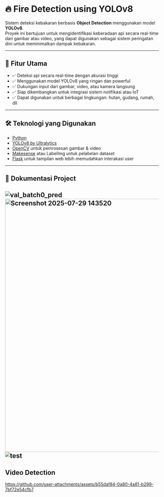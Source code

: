 # 🔥 Fire Detection using YOLOv8

Sistem deteksi kebakaran berbasis **Object Detection** menggunakan model **YOLOv8**.  
Proyek ini bertujuan untuk mengidentifikasi keberadaan api secara real-time dari gambar atau video, yang dapat digunakan sebagai sistem peringatan dini untuk meminimalkan dampak kebakaran.

---

## 📌 Fitur Utama

- ✅ Deteksi api secara real-time dengan akurasi tinggi
- ✅ Menggunakan model YOLOv8 yang ringan dan powerful
- ✅ Dukungan input dari gambar, video, atau kamera langsung
- ✅ Siap dikembangkan untuk integrasi sistem notifikasi atau IoT
- ✅ Dapat digunakan untuk berbagai lingkungan: hutan, gudang, rumah, dll

---

## 🛠️ Teknologi yang Digunakan

- [Python](https://www.python.org/)
- [YOLOv8 by Ultralytics](https://github.com/ultralytics/ultralytics)
- [OpenCV](https://opencv.org/) untuk pemrosesan gambar & video
- [Makesense](https://www.makesense.ai/) atau LabelImg untuk pelabelan dataset
- [Flask]((https://flask.palletsprojects.com/en/stable/)) untuk tampilan web lebih memudahkan interakasi user


---
## 📸 Dokumentasi Project

![val_batch0_pred](https://github.com/user-attachments/assets/eb6ad8c6-a33f-452b-9c90-c603154701a7)
<img width="1103" height="828" alt="Screenshot 2025-07-29 143520" src="https://github.com/user-attachments/assets/06faf2eb-1c67-4b7c-9bad-8bfafeb9efcf" />
![test](https://github.com/user-attachments/assets/5e2de0f6-a0f1-4fe4-8d5e-a4578fd1f027)
---
## Video Detection
https://github.com/user-attachments/assets/b55daf84-0a80-4a81-b299-7bf72e54cfb7






